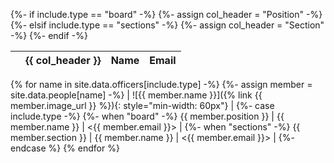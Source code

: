 {%- if include.type == "board" -%}
  {%- assign col_header = "Position" -%}
{%- elsif include.type == "sections" -%}
  {%- assign col_header = "Section" -%}
{%- endif -%}

|   | {{ col_header }} | Name | Email |
| - | ---------------- | ---- | ----- |
{% for name in site.data.officers[include.type] -%}
  {%- assign member = site.data.people[name] -%}
  | ![{{ member.name }}]({% link {{ member.image_url }} %}){: style="min-width: 60px"} |
    {%- case include.type -%}
    {%- when "board" -%}
      {{ member.position }} | {{ member.name }} | <{{ member.email }}> |
    {%- when "sections" -%}
      {{ member.section }} | {{ member.name }} | <{{ member.email }}> |
    {%- endcase %}
{% endfor %}
